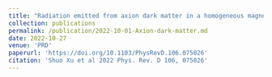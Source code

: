 ```yaml
---
title: "Radiation emitted from axion dark matter in a homogeneous magnetic field and possibilities for detection"
collection: publications
permalink: /publication/2022-10-01-Axion-dark-matter.md
date: 2022-10-27
venue: 'PRD'
paperurl: 'https://doi.org/10.1103/PhysRevD.106.075026'
citation: 'Shuo Xu et al 2022 Phys. Rev. D 106, 075026'
---
```

